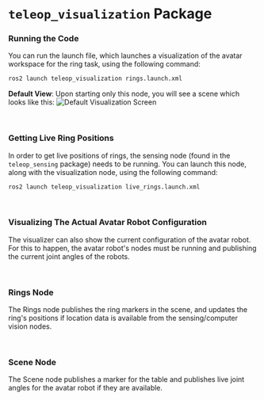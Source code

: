 # `teleop_visualization` Package

### Running the Code
You can run the launch file, which launches a visualization of the avatar workspace for the ring task, using the following command:

```bash
ros2 launch teleop_visualization rings.launch.xml
```

__Default View__:
Upon starting only this node, you will see a scene which looks like this:
![Default Visualization Screen](https://github.com/ME495-EmbeddedSystems/final-project-teleop/assets/122302059/607f3553-d389-4377-9223-9e869b37e54c)


<br>

### Getting Live Ring Positions
In order to get live positions of rings, the sensing node (found in the `teleop_sensing` package) needs to be running. You can launch this node, along with the visualization node, using the following command:

```bash
ros2 launch teleop_visualization live_rings.launch.xml
```

<br>

### Visualizing The Actual Avatar Robot Configuration
The visualizer can also show the current configuration of the avatar robot. For this to happen, the avatar robot's nodes must be running and publishing the current joint angles of the robots.

<br>

### Rings Node
The Rings node publishes the ring markers in the scene, and updates the ring's positions if location data is available from the sensing/computer vision nodes.

<br>

### Scene Node
The Scene node publishes a marker for the table and publishes live joint angles for the avatar robot if they are available.